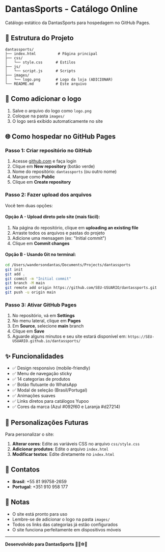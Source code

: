 # DantasSports - Catálogo Online

Catálogo estático da DantasSports para hospedagem no GitHub Pages.

## 📁 Estrutura do Projeto

```
dantassports/
├── index.html          # Página principal
├── css/
│   └── style.css      # Estilos
├── js/
│   └── script.js      # Scripts
├── images/
│   └── logo.png       # Logo da loja (ADICIONAR)
└── README.md          # Este arquivo
```

## 🚀 Como adicionar o logo

1. Salve o arquivo do logo como `logo.png`
2. Coloque na pasta `images/`
3. O logo será exibido automaticamente no site

## 🌐 Como hospedar no GitHub Pages

### Passo 1: Criar repositório no GitHub
1. Acesse [github.com](https://github.com) e faça login
2. Clique em **New repository** (botão verde)
3. Nome do repositório: `dantassports` (ou outro nome)
4. Marque como **Public**
5. Clique em **Create repository**

### Passo 2: Fazer upload dos arquivos
Você tem duas opções:

#### Opção A - Upload direto pelo site (mais fácil):
1. Na página do repositório, clique em **uploading an existing file**
2. Arraste todos os arquivos e pastas do projeto
3. Adicione uma mensagem (ex: "Initial commit")
4. Clique em **Commit changes**

#### Opção B - Usando Git no terminal:
```bash
cd /Users/wandersondantas/Documents/Projects/dantassports
git init
git add .
git commit -m "Initial commit"
git branch -M main
git remote add origin https://github.com/SEU-USUARIO/dantassports.git
git push -u origin main
```

### Passo 3: Ativar GitHub Pages
1. No repositório, vá em **Settings**
2. No menu lateral, clique em **Pages**
3. Em **Source**, selecione **main** branch
4. Clique em **Save**
5. Aguarde alguns minutos e seu site estará disponível em:
   `https://SEU-USUARIO.github.io/dantassports/`

## ✨ Funcionalidades

- ✅ Design responsivo (mobile-friendly)
- ✅ Menu de navegação sticky
- ✅ 14 categorias de produtos
- ✅ Botão flutuante do WhatsApp
- ✅ Modal de seleção (Brasil/Portugal)
- ✅ Animações suaves
- ✅ Links diretos para catálogos Yupoo
- ✅ Cores da marca (Azul #092f60 e Laranja #d27214)

## 🎨 Personalizações Futuras

Para personalizar o site:

1. **Alterar cores**: Edite as variáveis CSS no arquivo `css/style.css`
2. **Adicionar produtos**: Edite o arquivo `index.html`
3. **Modificar textos**: Edite diretamente no `index.html`

## 📱 Contatos

- **Brasil**: +55 81 99758-2659
- **Portugal**: +351 910 958 177

## 📝 Notas

- O site está pronto para uso
- Lembre-se de adicionar o logo na pasta `images/`
- Todos os links das categorias já estão configurados
- O site funciona perfeitamente em dispositivos móveis

---

**Desenvolvido para DantasSports** 🏃‍♂️⚽🏀